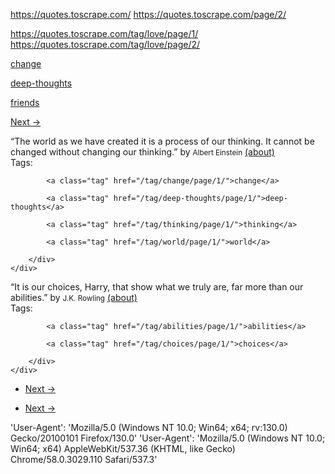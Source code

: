 https://quotes.toscrape.com/
https://quotes.toscrape.com/page/2/

https://quotes.toscrape.com/tag/love/page/1/
https://quotes.toscrape.com/tag/love/page/2/

<a class="tag" href="/tag/change/page/1/">change</a>

<a class="tag" href="/tag/deep-thoughts/page/1/">deep-thoughts</a>

<a class="tag" href="/tag/friends/page/1/">friends</a>

<a href="/page/2/">Next <span aria-hidden="true">→</span></a>


<div class="col-md-8">

<div class="quote" itemscope="" itemtype="http://schema.org/CreativeWork">
<span class="text" itemprop="text">“The world as we have created it is a process of our thinking. It cannot be changed without changing our thinking.”</span>
<span>by <small class="author" itemprop="author">Albert Einstein</small>
<a href="/author/Albert-Einstein">(about)</a>
        </span>
        <div class="tags">
            Tags:
            <meta class="keywords" itemprop="keywords" content="change,deep-thoughts,thinking,world"> 
            
            <a class="tag" href="/tag/change/page/1/">change</a>
            
            <a class="tag" href="/tag/deep-thoughts/page/1/">deep-thoughts</a>
            
            <a class="tag" href="/tag/thinking/page/1/">thinking</a>
            
            <a class="tag" href="/tag/world/page/1/">world</a>
            
        </div>
    </div>

<div class="quote" itemscope="" itemtype="http://schema.org/CreativeWork">
<span class="text" itemprop="text">“It is our choices, Harry, that show what we truly are, far more than our abilities.”</span>
<span>by <small class="author" itemprop="author">J.K. Rowling</small>
<a href="/author/J-K-Rowling">(about)</a>
        </span>
        <div class="tags">
            Tags:
            <meta class="keywords" itemprop="keywords" content="abilities,choices"> 
            
            <a class="tag" href="/tag/abilities/page/1/">abilities</a>
            
            <a class="tag" href="/tag/choices/page/1/">choices</a>
            
        </div>
    </div>

   
<ul class="pager">
            <li class="next">
                <a href="/tag/inspirational/page/2/">Next <span aria-hidden="true">→</span></a>
            </li>
        </ul>

<ul class="pager">
            <li class="next">
                <a href="/page/2/">Next <span aria-hidden="true">→</span></a>
            </li>
        </ul>

'User-Agent': 'Mozilla/5.0 (Windows NT 10.0; Win64; x64; rv:130.0) Gecko/20100101 Firefox/130.0'
'User-Agent': 'Mozilla/5.0 (Windows NT 10.0; Win64; x64) AppleWebKit/537.36 (KHTML, like Gecko) Chrome/58.0.3029.110 Safari/537.3'
